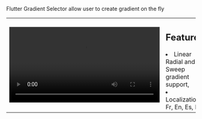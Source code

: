Flutter Gradient Selector allow user to create gradient on the fly

<table><tr><td><div align="center">
  <video  controls autoplay src="https://github.com/mynumeric-mobile/flutter_spot/assets/60822263/677de86d-3368-4e3e-af2d-d4ce50375abc" width="400" />
</div></td><td><h2>Features</h2>



<li>Linear Radial and Sweep gradient support,</li>
<li>Localization Fr, En, Es, De</li>

</td></tr></table>
